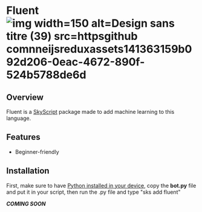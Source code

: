 # Fluent ![img width=150 alt=Design sans titre (39) src=httpsgithub comnneijsreduxassets141363159b092d206-0eac-4672-890f-524b5788de6d](https://github.com/nneijs/fluent/assets/141363159/77e3d533-b516-4f60-99f7-7614ab1cf8f3)

## Overview

Fluent is a [SkyScript](https://skyscript.js.org) package made to add machine learning to this language.

## Features

- Beginner-friendly

## Installation

First, make sure to have [Python installed in your device](https://python.org/download), copy the **bot.py** file and put it in your script, then run the .py file and type "sks add fluent"

***COMING SOON***
